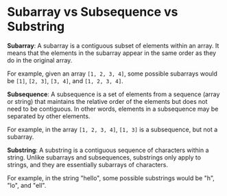 # Subarray vs Subsequence vs Substring

**Subarray**: A subarray is a contiguous subset of elements within an array. It means that the elements in the 
subarray appear in the same order as they do in the original array. 

For example, given an array `[1, 2, 3, 4]`, some possible subarrays would be `[1]`, `[2, 3]`, `[3, 4]`, and `[1, 2, 3, 4]`.

**Subsequence**: A subsequence is a set of elements from a sequence (array or string) that maintains the relative order of 
the elements but does not need to be contiguous. In other words, elements in a subsequence may be separated by other elements. 

For example, in the array `[1, 2, 3, 4]`, `[1, 3]` is a subsequence, but not a subarray.

**Substring**: A substring is a contiguous sequence of characters within a string. Unlike subarrays and subsequences, 
substrings only apply to strings, and they are essentially subarrays of characters. 

For example, in the string "hello", some possible substrings would be "h", "lo", and "ell".

